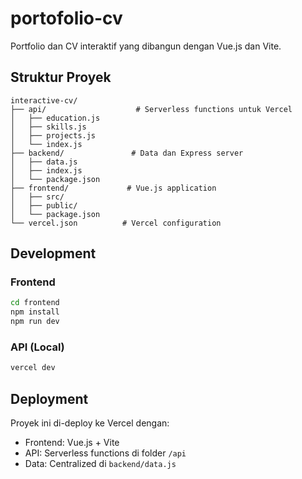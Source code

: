# portofolio-cv

Portfolio dan CV interaktif yang dibangun dengan Vue.js dan Vite.

## Struktur Proyek

```
interactive-cv/
├── api/                    # Serverless functions untuk Vercel
│   ├── education.js
│   ├── skills.js
│   ├── projects.js
│   └── index.js
├── backend/               # Data dan Express server
│   ├── data.js
│   ├── index.js
│   └── package.json
├── frontend/             # Vue.js application
│   ├── src/
│   ├── public/
│   └── package.json
└── vercel.json          # Vercel configuration
```

## Development

### Frontend
```bash
cd frontend
npm install
npm run dev
```

### API (Local)
```bash
vercel dev
```

## Deployment

Proyek ini di-deploy ke Vercel dengan:
- Frontend: Vue.js + Vite
- API: Serverless functions di folder `/api`
- Data: Centralized di `backend/data.js`